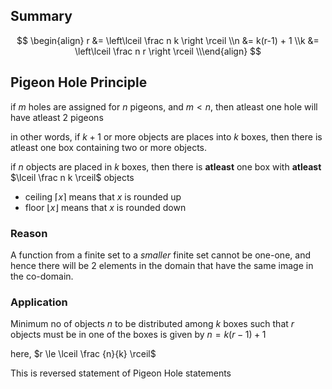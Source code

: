 ## Summary

$$
\begin{align}
r &= \left\lceil \frac n k \right \rceil \\n &= k(r-1) + 1 \\k &= \left\lceil \frac n r \right \rceil \\\end{align}
$$

## Pigeon Hole Principle

if $m$ holes are assigned for $n$ pigeons, and $m<n$, then atleast one hole will have atleast 2 pigeons

in other words, if $k+1$ or more objects are places into $k$ boxes, then there is atleast one box containing two or more objects.

if $n$ objects are placed in $k$ boxes, then there is **atleast** one box with **atleast** $\lceil \frac n k \rceil$ objects

- ceiling $\lceil x \rceil$ means that $x$ is rounded up
- floor $\lfloor x \rfloor$ means that $x$ is rounded down

### Reason

A function from a finite set to a *smaller* finite set cannot be one-one, and hence there will be 2 elements in the domain that have the same image in the co-domain.

### Application

Minimum no of objects $n$ to be distributed among $k$ boxes such that $r$ objects must be in one of the boxes is given by $n = k(r-1) + 1$

here, $r \le \lceil \frac {n}{k} \rceil$

This is reversed statement of Pigeon Hole statements